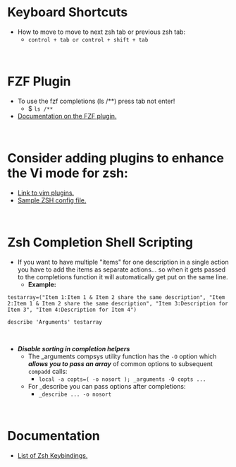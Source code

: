 # Keyboard Shortcuts

- How to move to move to next zsh tab or previous zsh tab:
	- `control + tab or control + shift + tab`


<br>

# FZF Plugin

- To use the fzf completions (ls /**) press tab not enter!
	- $ `ls /**`
- [Documentation on the FZF plugin.](https://github.com/junegunn/fzf)

<br>

# Consider adding plugins to enhance the Vi mode for zsh:
- [Link to vim plugins.](https://github.com/zsh-vi-more/)
- [Sample ZSH config file.](https://gitlab.com/xPMo/dotfiles.cli/-/blob/dots/.config/zsh/local/zle.zsh)

<br>

# Zsh Completion Shell Scripting
- If you want to have multiple "items" for one description in a single action you have to add the items as separate actions... so when it gets passed to the completions function it will automatically get put on the same line.
    - **Example:**

`testarray=("Item 1:Item 1 & Item 2 share the same description", "Item 2:Item 1 & Item 2 share the same description", "Item 3:Description for Item 3", "Item 4:Description for Item 4")`

`describe 'Arguments' testarray`

<br>

- ***Disable sorting in completion helpers***
    - The _arguments compsys utility function has the `-O` option which ***allows you to pass an array*** of common options to subsequent `compadd` calls:
        - `local -a copts=( -o nosort ); _arguments -O copts ...`
    - For _describe you can pass options after completions:
        - `_describe ... -o nosort`




<br>

# Documentation
- [List of Zsh Keybindings.](https://zsh.sourceforge.io/Doc/Release/Zsh-Line-Editor.html#Standard-Widgets)
